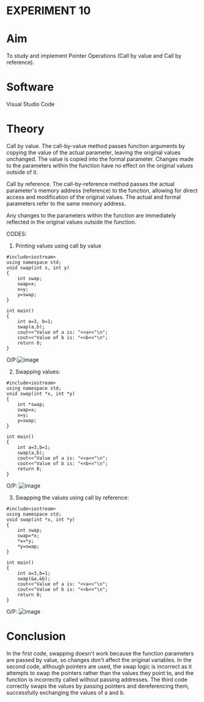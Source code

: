 # EXPERIMENT 10
# Aim
To study and implement Pointer Operations (Call by value and Call by reference).
# Software
Visual Studio Code
# Theory 
Call by value.
The call-by-value method passes function arguments by copying the value of the actual parameter, leaving the original values unchanged.
The value is copied into the formal parameter.
Changes made to the parameters within the function have no effect on the original values outside of it.

Call by reference.
The call-by-reference method passes the actual parameter's memory address (reference) to the function, allowing for direct access and modification of the original values.
The actual and formal parameters refer to the same memory address.

Any changes to the parameters within the function are immediately reflected in the original values outside the function.

CODES:
1. Printing values using call by value
```
#include<iostream> 
using namespace std; 
void swap(int x, int y) 
{
    int swap;
    swap=x;
    x=y;
    y=swap;
}

int main() 
{
    int a=3, b=1;
    swap(a,b);
    cout<<"Value of a is: "<<a<<"\n";
    cout<<"Value of b is: "<<b<<"\n";
    return 0;
}
```

O/P:![image](https://github.com/user-attachments/assets/631ae3bc-6bf5-4c75-ae61-46d0f885a338)


2. Swapping values:
```
#include<iostream> 
using namespace std; 
void swap(int *x, int *y) 
{
    int *swap;
    swap=x;
    x=y;
    y=swap;
}

int main() 
{
    int a=3,b=1;
    swap(a,b);
    cout<<"Value of a is: "<<a<<"\n";
    cout<<"Value of b is: "<<b<<"\n";
    return 0;
}
```

O/P: ![image](https://github.com/user-attachments/assets/c67629b4-251b-4b85-bc61-bf83167322e9)





3. Swapping the values using call by reference:
```
#include<iostream> 
using namespace std; 
void swap(int *x, int *y) 
{
    int swap;
    swap=*x;
    *x=*y;
    *y=swap;
}

int main() 
{
    int a=3,b=1;
    swap(&a,&b);
    cout<<"Value of a is: "<<a<<"\n";
    cout<<"Value of b is: "<<b<<"\n";
    return 0;
}
```

O/P: ![image](https://github.com/user-attachments/assets/d8ba8025-cb37-4e25-8d3c-28b81c92c6e9)




# Conclusion
In the first code, swapping doesn't work because the function parameters are passed by value, so changes don't affect the original variables. In the second code, although pointers are used, the swap logic is incorrect as it attempts to swap the pointers rather than the values they point to, and the function is incorrectly called without passing addresses. The third code correctly swaps the values by passing pointers and dereferencing them, successfully exchanging the values of a and b.
